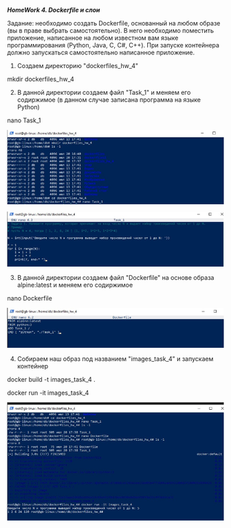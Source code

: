 ***HomeWork 4. Dockerfile и слои***
 
Задание: необходимо создать Dockerfile, основанный на любом образе (вы в праве выбрать самостоятельно).
В него необходимо поместить приложение, написанное на любом известном вам языке программирования (Python, Java, C, С#, C++).
При запуске контейнера должно запускаться самостоятельно написанное приложение.

1. Создаем директорию "dockerfiles_hw_4"

mkdir dockerfiles_hw_4

2. В данной директории создаем файл "Task_1" и меняем его содиржимое (в данном случае записана программа на языке Python)

nano Task_1

![](001.jpg)

![](002.jpg)

3. В данной директории создаем файл "Dockerfile" на основе образа alpine:latest и меняем его содиржимое

nano Dockerfile

![](003.jpg)

4. Собираем наш образ под названием "images_task_4" и запускаем контейнер

docker build -t images_task_4 .

docker run -it images_task_4

![](004.jpg)



